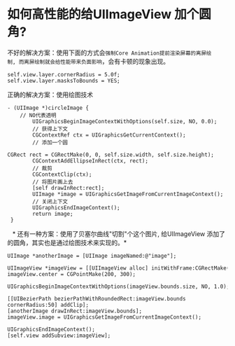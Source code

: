 # 如何高性能的给UIImageView 加个圆角?

不好的解决方案：使用下面的方式会`强制Core Animation提前渲染屏幕的离屏绘制, 而离屏绘制就会给性能带来负面影响`，会有卡顿的现象出现。
 

```
self.view.layer.cornerRadius = 5.0f; 
self.view.layer.masksToBounds = YES; 
```
正确的解决方案：使用绘图技术

```
- (UIImage *)circleImage { 
    // NO代表透明 
        UIGraphicsBeginImageContextWithOptions(self.size, NO, 0.0);
        // 获得上下文 
        CGContextRef ctx = UIGraphicsGetCurrentContext(); 
        // 添加一个圆 
        CGRect rect = CGRectMake(0, 0, self.size.width, self.size.height);
        CGContextAddEllipseInRect(ctx, rect); 
        // 裁剪 
        CGContextClip(ctx); 
        // 将图片画上去 
        [self drawInRect:rect]; 
        UIImage *image = UIGraphicsGetImageFromCurrentImageContext(); 
        // 关闭上下文
        UIGraphicsEndImageContext(); 
        return image;
 } 
```
  
* 还有一种方案：使用了贝塞尔曲线"切割"个这个图片, 给UIImageView 添加了的圆角，其实也是通过绘图技术来实现的。* 


```
UIImage *anotherImage = [UIImage imageNamed:@"image"];

UIImageView *imageView = [[UIImageView alloc] initWithFrame:CGRectMake(0, 0, 100, 100)];
imageView.center = CGPointMake(200, 300); 

UIGraphicsBeginImageContextWithOptions(imageView.bounds.size, NO, 1.0);

[[UIBezierPath bezierPathWithRoundedRect:imageView.bounds cornerRadius:50] addClip];
[anotherImage drawInRect:imageView.bounds];
imageView.image = UIGraphicsGetImageFromCurrentImageContext();

UIGraphicsEndImageContext();
[self.view addSubview:imageView];
```



